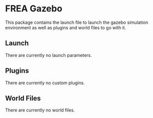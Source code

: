 # FREA Gazebo

This package contains the launch file to launch the gazebo simulation environment as well as plugins and world files to go with it.

## Launch

There are currently no launch parameters.

## Plugins

There are currently no custom plugins.

## World Files

There are currently no world files.
